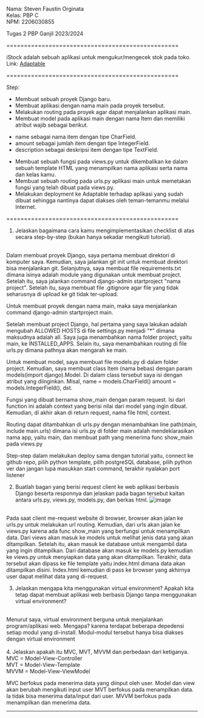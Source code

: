 Nama: Steven Faustin Orginata <br>
Kelas: PBP C <br>
NPM: 2206030855

Tugas 2 PBP Ganjil 2023/2024

=================================================

iStock adalah sebuah aplikasi untuk mengukur/mengecek stok pada toko.
<br>
Link: [Adaptable](https://istock.adaptable.app/)

=================================================

Step:
* Membuat sebuah proyek Django baru.
* Membuat aplikasi dengan nama main pada proyek tersebut.
* Melakukan routing pada proyek agar dapat menjalankan aplikasi main.
* Membuat model pada aplikasi main dengan nama Item dan memiliki atribut wajib sebagai berikut.
 - name sebagai nama item dengan tipe CharField.
 - amount sebagai jumlah item dengan tipe IntegerField.
 - description sebagai deskripsi item dengan tipe TextField.
* Membuat sebuah fungsi pada views.py untuk dikembalikan ke dalam sebuah template HTML yang menampilkan nama aplikasi serta nama dan kelas kamu.
* Membuat sebuah routing pada urls.py aplikasi main untuk memetakan fungsi yang telah dibuat pada views.py.
* Melakukan deployment ke Adaptable terhadap aplikasi yang sudah dibuat sehingga nantinya dapat diakses oleh teman-temanmu melalui Internet.

=================================================

1. Jelaskan bagaimana cara kamu mengimplementasikan checklist di atas secara step-by-step (bukan hanya sekadar mengikuti tutorial).
<br>
Dalam membuat proyek Django, saya pertama membuat direktori di komputer saya. Kemudian, saya jalankan git init untuk membuat direktori bisa menjalankan git. Selanjutnya, saya membuat file requirements.txt dimana isinya adalah module yang digunakan untuk membuat project. Setelah itu, saya jalankan command django-admin startproject "nama project". Setelah itu, saya membuat file .gitignore agar file yang tidak seharusnya di upload ke git tidak ter-upload.

Untuk membuat proyek dengan nama main, maka saya menjalankan command django-admin startproject main. 

Setelah membuat project Django, hal pertama yang saya lakukan adalah mengubah ALLOWED HOSTS di file settings.py menjadi "*" dimana maksudnya adalah all. Saya juga menambahkan nama folder project, yaitu main, ke INSTALLED_APPS. Selain itu, saya menambahkan routing di file urls.py dimana pathnya akan mengarah ke main.

Untuk membuat model, saya membuat file models.py di dalam folder project. Kemudian, saya membuat class Item (nama bebas) dengan param models(import django).Model. Di dalam class tersebut saya isi dengan atribut yang diinginkan. Misal, name = models.CharField() amount = models.IntegerField(), dst.

Fungsi yang dibuat bernama show_main dengan param request. Isi dari function ini adalah context yang berisi nilai dari model yang ingin dibuat. Kemudian, di akhir akan di return request, nama file html, context.

Routing dapat ditambahkan di urls.py dengan menambahkan line path(main, include main.urls) dimana isi urls.py di folder main adalah mendeklarasikan nama app, yaitu main, dan membuat path yang menerima func show_main pada views.py

Step-step dalam melakukan deploy sama dengan tutorial yaitu, connect ke github repo, pilih python template, pilih postgreSQL database, pilih python ver dan jangan lupa masukkan start command, terakhir nyalakan port listener

2. Buatlah bagan yang berisi request client ke web aplikasi berbasis Django beserta responnya dan jelaskan pada bagan tersebut kaitan antara urls.py, views.py, models.py, dan berkas html.
![image](https://github.com/steven-fo/iStock/assets/119484321/b95efc89-f909-442f-abc0-7507e982e501)
<br>
Pada saat client me-request website di browser, browser akan jalan ke urls.py untuk melakukan url routing. Kemudian, dari urls akan jalan ke views.py karena ada func show_main yang berfungsi untuk menampilkan data. Dari views akan masuk ke models untuk melihat jenis data yang akan ditampilkan. Setelah itu, akan masuk ke database untuk mengambil data yang ingin ditampilkan. Dari database akan masuk ke models.py kemudian ke views.py untuk menyiapkan data yang akan ditampilkan. Terakhir, data tersebut akan dipass ke file template yaitu index.html dimana data akan ditampilkan disini. Index.html kemudian di pass ke browser yang akhirnya user dapat melihat data yang di-request.


3. Jelaskan mengapa kita menggunakan virtual environment? Apakah kita tetap dapat membuat aplikasi web berbasis Django tanpa menggunakan virtual environment?
<br>
Menurut saya, virtual environment berguna untuk menjalankan program/aplikasi web. Mengapa? karena terdapat beberapa depedensi setiap modul yang di-install. Modul-modul tersebut hanya bisa diakses dengan virtual environment
<br>
<br>
4. Jelaskan apakah itu MVC, MVT, MVVM dan perbedaan dari ketiganya.
<br>
MVC = Model-View-Controller
<br>
MVT = Model-View-Template
<br>
MVVM = Model-View-ViewModel
<br>

MVC berfokus pada menerima data yang diinput oleh user. Model dan view akan berubah mengikuti input user
MVT berfokus pada menampilkan data. Ia tidak bisa menerima data/input dari user.
MVVM berfokus pada menampilkan dan menerima data.

<hr>
